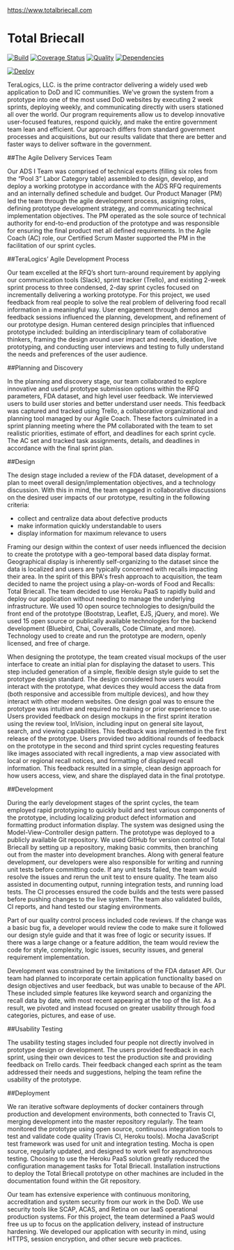 https://www.totalbriecall.com

# Total Briecall

[![Build](https://travis-ci.org/TeraLogics/TotalBriecall.png)](https://travis-ci.org/TeraLogics/TotalBriecall)
[![Coverage Status](https://coveralls.io/repos/TeraLogics/TotalBriecall/badge.svg)](https://coveralls.io/r/TeraLogics/TotalBriecall)
[![Quality](https://codeclimate.com/github/TeraLogics/TotalBriecall.png)](https://codeclimate.com/github/TeraLogics/TotalBriecall)
[![Dependencies](https://david-dm.org/TeraLogics/TotalBriecall.png)](https://david-dm.org/TeraLogics/TotalBriecall)

[![Deploy](https://www.herokucdn.com/deploy/button.png)](https://heroku.com/deploy?template=https://github.com/TeraLogics/TotalBriecall/tree/master)

TeraLogics, LLC. is the prime contractor delivering a widely used web application to DoD and IC communities. We've grown the system from a prototype into one of the most used DoD websites by executing 2 week sprints, deploying weekly, and communicating directly with users stationed all over the world. Our program requirements allow us to develop innovative user-focused features, respond quickly, and make the entire government team lean and efficient. Our approach differs from standard government processes and acquisitions, but our results validate that there are better and faster ways to deliver software in the government.

##The Agile Delivery Services Team

Our ADS I Team was comprised of technical experts (filling six roles from the “Pool 3” Labor Category table) assembled to design, develop, and deploy a working prototype in accordance with the ADS RFQ requirements and an internally defined schedule and budget. Our Product Manager (PM) led the team through the agile development process, assigning roles, defining prototype development strategy, and communicating technical implementation objectives. The PM operated as the sole source of technical authority for end-to-end production of the prototype and was responsible for ensuring the final product met all defined requirements. In the Agile Coach (AC) role, our Certified Scrum Master supported the PM in the facilitation of our sprint cycles. 

##TeraLogics’ Agile Development Process 

Our team excelled at the RFQ’s short turn-around requirement by applying our communication tools (Slack), sprint tracker (Trello), and existing 2-week sprint process to three condensed, 2-day sprint cycles focused on incrementally delivering a working prototype. For this project, we used feedback from real people to solve the real problem of delivering food recall information in a meaningful way. User engagement through demos and feedback sessions influenced the planning, development, and refinement of our prototype design. Human centered design principles that influenced prototype included: building an interdisciplinary team of collaborative thinkers, framing the design around user impact and needs, ideation, live prototyping, and conducting user interviews and testing to fully understand the needs and preferences of the user audience.

##Planning and Discovery

In the planning and discovery stage, our team collaborated to explore innovative and useful prototype submission options within the RFQ parameters, FDA dataset, and high level user feedback. We interviewed users to build user stories and better understand user needs. This feedback was captured and tracked using Trello, a collaborative organizational and planning tool managed by our Agile Coach. These factors culminated in a sprint planning meeting where the PM collaborated with the team to set realistic priorities, estimate of effort, and deadlines for each sprint cycle. The AC set and tracked task assignments, details, and deadlines in accordance with the final sprint plan.

##Design

The design stage included a review of the FDA dataset, development of a plan to meet overall design/implementation objectives, and a technology discussion. With this in mind, the team engaged in collaborative discussions on the desired user impacts of our prototype, resulting in the following criteria:
  - collect and centralize data about defective products
  - make information quickly understandable to users
  - display information for maximum relevance to users

Framing our design within the context of user needs influenced the decision to create the prototype with a geo-temporal based data display format. Geographical display is inherently self-organizing to the dataset since the data is localized and users are typically concerned with recalls impacting their area. In the spirit of this BPA's fresh approach to acquisition, the team decided to name the project using a play-on-words of Food and Recalls: Total Briecall.
The team decided to use Heroku PaaS to rapidly build and deploy our application without needing to manage the underlying infrastructure. We used 10 open source technologies to design/build the front end of the prototype (Bootstrap, Leaflet, EJS, jQuery, and more). We used 15 open source or publically available technologies for the backend development (Bluebird, Chai, Coveralls, Code Climate, and more). Technology used to create and run the prototype are modern, openly licensed, and free of charge. 

When designing the prototype, the team created visual mockups of the user interface to create an initial plan for displaying the dataset to users. This step included generation of a simple, flexible design style guide to set the prototype design standard. The design considered how users would interact with the prototype, what devices they would access the data from (both responsive and accessible from multiple devices), and how they interact with other modern websites. One design goal was to ensure the prototype was intuitive and required no training or prior experience to use. 
Users provided feedback on design mockups in the first sprint iteration using the review tool, InVision, including input on general site layout, search, and viewing capabilities. This feedback was implemented in the first release of the prototype. Users provided two additional rounds of feedback on the prototype in the second and third sprint cycles requesting features like images associated with recall ingredients, a map view associated with local or regional recall notices, and formatting of displayed recall information. This feedback resulted in a simple, clean design approach for how users access, view, and share the displayed data in the final prototype.

##Development

During the early development stages of the sprint cycles, the team employed rapid prototyping to quickly build and test various components of the prototype, including localizing product defect information and formatting product information display. The system was designed using the Model-View-Controller design pattern. The prototype was deployed to a publicly available Git repository. We used GitHub for version control of Total Briecall by setting up a repository, making basic commits, then branching out from the master into development branches.
Along with general feature development, our developers were also responsible for writing and running unit tests before committing code. If any unit tests failed, the team would resolve the issues and rerun the unit test to ensure quality. The team also assisted in documenting output, running integration tests, and running load tests. The CI processes ensured the code builds and the tests were passed before pushing changes to the live system.  The team also validated builds, CI reports, and hand tested our staging environments.

Part of our quality control process included code reviews. If the change was a basic bug fix, a developer would review the code to make sure it followed our design style guide and that it was free of logic or security issues. If there was a large change or a feature addition, the team would review the code for style, complexity, logic issues, security issues, and general requirement implementation.

Development was constrained by the limitations of the FDA dataset API. Our team had planned to incorporate certain application functionality based on design objectives and user feedback, but was unable to because of the API. These included simple features like keyword search and organizing the recall data by date, with most recent appearing at the top of the list. As a result, we pivoted and instead focused on greater usability through food categories, pictures, and ease of use.

##Usability Testing

The usability testing stages included four people not directly involved in prototype design or development. The users provided feedback in each sprint, using their own devices to test the production site and providing feedback on Trello cards. Their feedback changed each sprint as the team addressed their needs and suggestions, helping the team refine the usability of the prototype.

##Deployment

We ran iterative software deployments of docker containers through production and development environments, both connected to Travis CI, merging development into the master repository regularly. The team monitored the prototype using open source, continuous integration tools to test and validate code quality (Travis CI, Heroku tools). Mocha JavaScript test framework was used for unit and integration testing. Mocha is open source, regularly updated, and designed to work well for asynchronous testing. Choosing to use the Heroku PaaS solution greatly reduced the configuration management tasks for Total Briecall. Installation instructions to deploy the Total Briecall prototype on other machines are included in the documentation found within the Git repository.

Our team has extensive experience with continuous monitoring, accreditation and system security from our work in the DoD. We use security tools like SCAP, ACAS, and Retina on our IaaS operational production systems. For this project, the team determined a PaaS would free us up to focus on the application delivery, instead of instructure hardening. We developed our application with security in mind, using HTTPS, session encryption, and other secure web practices. 
